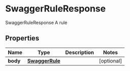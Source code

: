 

# SwaggerRuleResponse

SwaggerRuleResponse A rule
## Properties

Name | Type | Description | Notes
------------ | ------------- | ------------- | -------------
**body** | [**SwaggerRule**](SwaggerRule.md) |  |  [optional]



